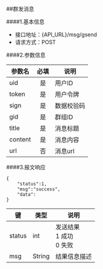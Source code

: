 ##群发消息

####1.基本信息
- 接口地址：{API_URL}/msg/gsend
- 请求方式：POST

####2.参数信息  

| 参数名    | 必填      | 说明      |
| -------   |:-------:  |-----------|
| uid       | 是        | 用户ID    |
| token     | 是        | 用户令牌  |
| sign      | 是        | 数据校验码|
| gid       | 是        | 群组ID    |
| title     | 是        | 消息标题  |
| content   | 是        | 消息内容  |
| url       | 否        | 消息url   |

####3.报文响应

```
{
	"status":1,
	"msg":"success",
	"data":
}
```

|键      |类型  |说明  |
|--------|------|------|
|status  |int   |发送结果<br>1 成功<br>0 失败|
|msg     |String|结果信息描述|
